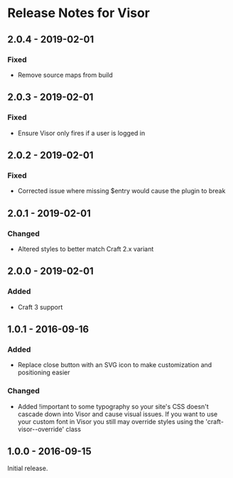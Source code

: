 # Release Notes for Visor

## 2.0.4 - 2019-02-01

### Fixed
- Remove source maps from build

## 2.0.3 - 2019-02-01

### Fixed
- Ensure Visor only fires if a user is logged in

## 2.0.2 - 2019-02-01

### Fixed
- Corrected issue where missing $entry would cause the plugin to break

## 2.0.1 - 2019-02-01

### Changed
- Altered styles to better match Craft 2.x variant

## 2.0.0 - 2019-02-01

### Added
- Craft 3 support

## 1.0.1 - 2016-09-16

### Added
- Replace close button with an SVG icon to make customization and positioning easier

### Changed
- Added !important to some typography so your site's CSS doesn't cascade down into Visor and cause visual issues. If you want to use your custom font in Visor you still may override styles using the 'craft-visor--override' class

## 1.0.0 - 2016-09-15

Initial release.
